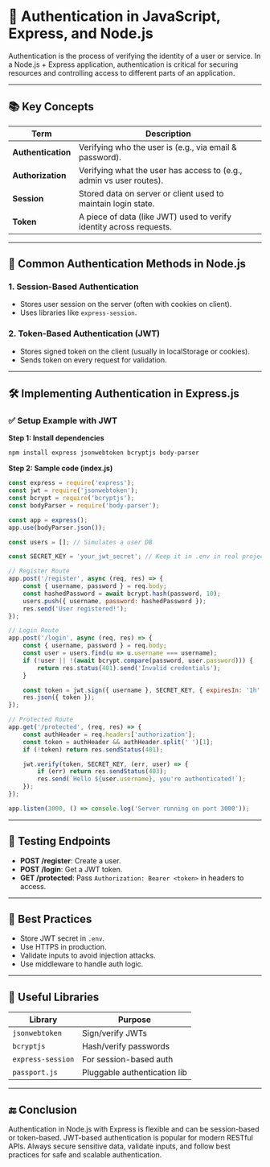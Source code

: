 # 🔐 Authentication in JavaScript, Express, and Node.js

Authentication is the process of verifying the identity of a user or service. In a Node.js + Express application, authentication is critical for securing resources and controlling access to different parts of an application.

---

## 📚 Key Concepts

| Term               | Description                                                         |
| ------------------ | ------------------------------------------------------------------- |
| **Authentication** | Verifying who the user is (e.g., via email & password).             |
| **Authorization**  | Verifying what the user has access to (e.g., admin vs user routes). |
| **Session**        | Stored data on server or client used to maintain login state.       |
| **Token**          | A piece of data (like JWT) used to verify identity across requests. |

---

## 🔧 Common Authentication Methods in Node.js

### 1. **Session-Based Authentication**

* Stores user session on the server (often with cookies on client).
* Uses libraries like `express-session`.

### 2. **Token-Based Authentication (JWT)**

* Stores signed token on the client (usually in localStorage or cookies).
* Sends token on every request for validation.

---

## 🛠️ Implementing Authentication in Express.js

### ✅ Setup Example with JWT

**Step 1: Install dependencies**

```bash
npm install express jsonwebtoken bcryptjs body-parser
```

**Step 2: Sample code (index.js)**

```js
const express = require('express');
const jwt = require('jsonwebtoken');
const bcrypt = require('bcryptjs');
const bodyParser = require('body-parser');

const app = express();
app.use(bodyParser.json());

const users = []; // Simulates a user DB

const SECRET_KEY = 'your_jwt_secret'; // Keep it in .env in real projects

// Register Route
app.post('/register', async (req, res) => {
    const { username, password } = req.body;
    const hashedPassword = await bcrypt.hash(password, 10);
    users.push({ username, password: hashedPassword });
    res.send('User registered!');
});

// Login Route
app.post('/login', async (req, res) => {
    const { username, password } = req.body;
    const user = users.find(u => u.username === username);
    if (!user || !(await bcrypt.compare(password, user.password))) {
        return res.status(401).send('Invalid credentials');
    }

    const token = jwt.sign({ username }, SECRET_KEY, { expiresIn: '1h' });
    res.json({ token });
});

// Protected Route
app.get('/protected', (req, res) => {
    const authHeader = req.headers['authorization'];
    const token = authHeader && authHeader.split(' ')[1];
    if (!token) return res.sendStatus(401);

    jwt.verify(token, SECRET_KEY, (err, user) => {
        if (err) return res.sendStatus(403);
        res.send(`Hello ${user.username}, you're authenticated!`);
    });
});

app.listen(3000, () => console.log('Server running on port 3000'));
```

---

## 🧪 Testing Endpoints

* **POST /register**: Create a user.
* **POST /login**: Get a JWT token.
* **GET /protected**: Pass `Authorization: Bearer <token>` in headers to access.

---

## 🧱 Best Practices

* Store JWT secret in `.env`.
* Use HTTPS in production.
* Validate inputs to avoid injection attacks.
* Use middleware to handle auth logic.

---

## 🧩 Useful Libraries

| Library           | Purpose                      |
| ----------------- | ---------------------------- |
| `jsonwebtoken`    | Sign/verify JWTs             |
| `bcryptjs`        | Hash/verify passwords        |
| `express-session` | For session-based auth       |
| `passport.js`     | Pluggable authentication lib |

---

## 🔚 Conclusion

Authentication in Node.js with Express is flexible and can be session-based or token-based. JWT-based authentication is popular for modern RESTful APIs. Always secure sensitive data, validate inputs, and follow best practices for safe and scalable authentication.